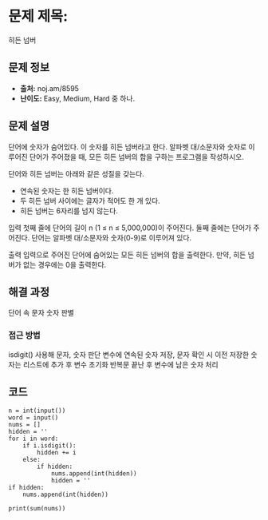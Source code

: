 # 문제 제목: 
히든 넘버

## 문제 정보
- **출처:** noj.am/8595
- **난이도:** Easy, Medium, Hard 중 하나.

## 문제 설명
단어에 숫자가 숨어있다. 이 숫자를 히든 넘버라고 한다.
알파벳 대/소문자와 숫자로 이루어진 단어가 주어졌을 때, 모든 히든 넘버의 합을 구하는 프로그램을 작성하시오.

단어와 히든 넘버는 아래와 같은 성질을 갖는다.
- 연속된 숫자는 한 히든 넘버이다.
- 두 히든 넘버 사이에는 글자가 적어도 한 개 있다.
- 히든 넘버는 6자리를 넘지 않는다.

입력
첫째 줄에 단어의 길이 n (1 ≤ n ≤ 5,000,000)이 주어진다. 둘째 줄에는 단어가 주어진다. 단어는 알파벳 대/소문자와 숫자(0-9)로 이루어져 있다. 

출력
입력으로 주어진 단어에 숨어있는 모든 히든 넘버의 합을 출력한다. 만약, 히든 넘버가 없는 경우에는 0을 출력한다.

## 해결 과정
단어 속 문자 숫자 판별
### 접근 방법
isdigit() 사용해 문자, 숫자 판단
변수에 연속된 숫자 저장, 문자 확인 시 이전 저장한 숫자는 리스트에 추가 후 변수 초기화
반복문 끝난 후 변수에 남은 숫자 처리
## 코드
```python3
n = int(input())
word = input()
nums = []
hidden = ''
for i in word:
    if i.isdigit():
        hidden += i
    else:
        if hidden:
            nums.append(int(hidden))
            hidden = ''
if hidden:
    nums.append(int(hidden))

print(sum(nums))
